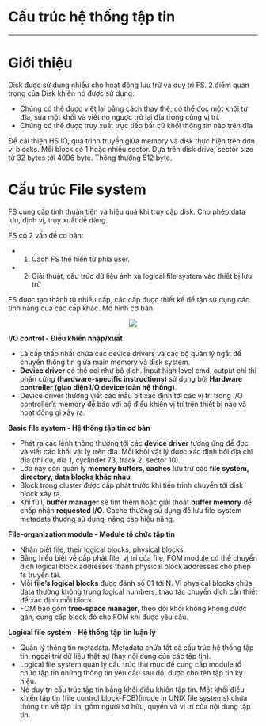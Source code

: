 # Cấu trúc hệ thống tập tin
---
# Giới thiệu
Disk được sử dụng nhiều cho hoạt động lưu trữ và duy trì FS. 2 điểm quan trọng của Disk khiến nó được sử dụng:
+ Chúng có thể được viết lại bằng cách thay thế; có thể đọc một khối từ đĩa, sửa một khối và viết nó ngược trở lại đĩa trong cùng vị trí.
+ Chúng có thể được truy xuất trực tiếp bất cứ khối thông tin nào trên đĩa

Để cải thiện HS IO, quá trình truyền giữa memory và disk thực hiện trên đơn vị blocks. Mỗi block có 1 hoặc nhiều sector. Dựa trên disk drive, sector size từ 32 bytes tới 4096 byte. Thông thường 512 byte.

# Cấu trúc File system
FS cung cấp tính thuận tiện và hiệu quá khi truy cập disk. Cho phép data lưu, định vị, truy xuất dễ dàng.

FS có 2 vấn đề cơ bản:
- 1) Cách FS thể hiển từ phía user.
- 2) Giải thuật, cấu trúc dữ liệu ánh xạ logical file system vào thiết bị lưu trữ

FS được tạo thành từ nhiều cấp, các cấp được thiết kế để tận sử dụng các tính năng của các cấp khác. Mô hình cơ bản

<div style="text-align:center"> <img src=https://raw.githubusercontent.com/lacoski/khoa-luan/master/Filesystem/PIC/fs-struc-1.png></div>

__I/O control - Điều khiển nhập/xuất__
- Là cấp thấp nhất chứa các device drivers và các bộ quản lý ngắt để chuyển thông tin giữa main memory và disk system.
- __Device driver__ có thể coi như bộ dịch. Input high level cmd, output chỉ thị phân cứng __(hardware-specific instructions)__ sử dụng bởi __Hardware controller (giao diện I/O device toàn hệ thống)__.
- Device driver thường viết các mẫu bit xác định tới các vị trí trong I/O controller’s memory để báo với bộ điều khiển vị trí trên thiết bị nào và hoạt động gì xảy ra.

__Basic file system - Hệ thống tập tin cơ bản__
- Phát ra các lệnh thông thường tới các __device driver__ tương ứng để đọc và viết các khối vật lý trên đĩa. Mỗi khối vật lý được xác định bởi địa chỉ đĩa (thí dụ, đĩa 1, cyclinder 73, track 2, sector 10).
- Lớp này còn quản lý __memory buffers, caches__ lưu trữ các __file system, directory, data blocks khác nhau__.
- Block trong cluster được cấp phát trước khi tiền trình chuyển tới disk block xảy ra.
- Khi full, __buffer manager__ sẽ tìm thêm hoặc giải thoát __buffer memory__ để chấp nhận __requested I/O__. Cache thường sử dụng để lưu file-system metadata thương sử dụng, năng cao hiệu năng.

__File-organization module - Module tổ chức tập tin__
- Nhận biết file, their logical blocks, physical blocks.
- Bằng hiểu biết về cấp phát file, vị trí của file, FOM module có thể chuyển dịch logical block addresses thành physical block addresses cho phép fs truyển tải.
- Mỗi __file’s logical blocks__ được đánh số 01 tới N. Vì physical blocks chứa data thường không trung logical numbers, thao tác chuyển dịch cần thiết để xác định mỗi block.
- FOM bao gồm __free-space manager__, theo dõi khối không không được gán, cung cấp block đó cho FOM khi được yêu cầu.

__Logical file system - Hệ thống tập tin luận lý__
- Quản lý thông tin metadata. Metadata chứa tất cả cấu trúc hệ thống tập tin, ngoại trừ dữ liệu thật sự (hay nội dung của các tập tin).
- Logical file system quản lý cấu trúc thư mục để cung cấp module tổ chức tập tin những thông tin yêu cầu sau đó, được cho tên tập tin ký hiệu.
- Nó duy trì cấu trúc tập tin bằng khối điều khiển tập tin. Một khối điều khiển tập tin (file control block-FCB)(inode in UNIX file systems) chứa thông tin về tập tin, gồm người sở hữu, quyền và vị trí của nội dung tập tin.
